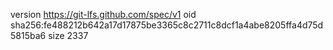 version https://git-lfs.github.com/spec/v1
oid sha256:fe488212b642a17d17875be3365c8c2711c8dcf1a4abe8205ffa4d75d5815ba6
size 2337
